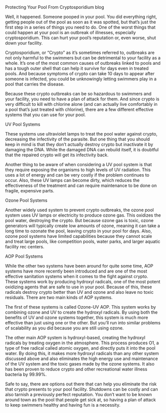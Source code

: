 Protecting Your Pool From Cryptosporidium
blog

Well, it happened. Someone pooped in your pool. You did everything right, getting people out of the pool as soon as it was spotted, but that’s just the first step in a series of things you need to do. One of the worst things that could happen at your pool is an outbreak of illnesses, especially cryptosporidium. This can hurt your pool’s reputation or, even worse, shut down your facility.

Cryptosporidium, or “Crypto” as it’s sometimes referred to, outbreaks are not only harmful to the swimmers but can be detrimental to your facility as a whole. It’s one of the most common causes of outbreaks linked to pools and has a tough outer shell that can help it survive for days even in treated pools. And because symptoms of crypto can take 10 days to appear after someone is infected, you could be unknowingly letting swimmers play in a pool that carries the disease.

Because these crypto outbreaks can be so hazardous to swimmers and your facility, you need to have a plan of attack for them. And since crypto is very difficult to kill with chlorine alone (and can actually live comfortably in a pool that’s just treated with chlorine), there are a few different effective systems that you can use for your pool.

UV Pool Systems

These systems use ultraviolet lamps to treat the pool water against crypto, decreasing the infectivity of the parasite. But one thing that you should keep in mind is that they don’t actually destroy crypto but inactivate it by damaging the DNA. While the damaged DNA can rebuild itself, it is doubtful that the repaired crypto will get its infectivity back.

Another thing to be aware of when considering a UV pool system is that they require exposing the organisms to high levels of UV radiation. This uses a lot of energy and can be very costly if the problem continues to occur. Also, these UV lamps can become dirty, which reduces the effectiveness of the treatment and can require maintenance to be done on fragile, expensive parts.

Ozone Pool Systems

Another widely used system to prevent crypto outbreaks, the ozone pool system uses UV lamps or electricity to produce ozone gas. This oxidizes the pool water, destroying the crypto. But because ozone gas is toxic, ozone generators will typically create low amounts of ozone, meaning it can take a long time to ozonate the pool, leaving crypto in your pool for days. Also, ozone pool systems have limited capabilities because they cannot scale and treat large pools, like competition pools, water parks, and larger aquatic facility rec centers.

AOP Pool Systems

While the other two systems have been around for quite some time, AOP systems have more recently been introduced and are one of the most effective sanitation systems when it comes to the fight against crypto. These systems work by producing hydroxyl radicals, one of the most potent oxidizing agents that are safe to use in your pool. Because of this, these radicals destroy crypto better than UV and ozone and also leave no toxic residuals. There are two main kinds of AOP systems.

The first of these systems is called Ozone-UV AOP. This system works by combining ozone and UV to create the hydroxyl radicals. By using both the benefits of UV and ozone systems together, this system is much more effective than just using one or the other. But you’ll run into similar problems of scalability as you did because you are still using ozone.

The other main AOP system is hydroxyl-based, creating the hydroxyl radicals by treating oxygen in the atmosphere. This process produces O1, a type of free radical called atomic oxygen, and directly puts it into the pool water. By doing this, it makes more hydroxyl radicals than any other system discussed above and also eliminates the high energy use and maintenance of the UV system and the toxic gases made by the ozone systems. It also has been proven to reduce crypto and other recreational water illness bacteria by 99.99%.

Safe to say, there are options out there that can help you eliminate the risk that crypto presents to your pool facility. Shutdowns can be costly and can also tarnish a previously perfect reputation. You don’t want to be known around town as the pool that people get sick at, so having a plan of attack to keep swimmers healthy and having fun is a necessity.
